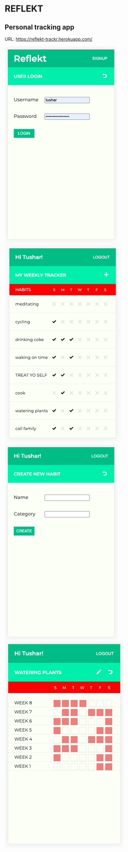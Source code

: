 # REFLEKT
## Personal tracking app

URL: https://reflekt-trackr.herokuapp.com/

![](/wireframes/reflekt-w1.png) ![](/wireframes/reflekt-w2.png)
![](/wireframes/reflekt-w3.png) ![](/wireframes/reflekt-w4.png)
